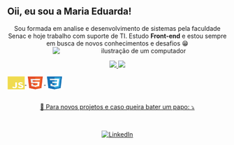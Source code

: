 ## Oii, eu sou a Maria Eduarda!

<p align="center"> 
 Sou formada em analise e desenvolvimento de sistemas pela faculdade Senac e hoje trabalho com suporte de TI. Estudo <strong>Front-end</strong> e estou sempre em busca de novos conhecimentos e desafios 😁 
  <img src="https://raw.githubusercontent.com/MicaelliMedeiros/micaellimedeiros/master/image/computer-illustration.png" alt="ilustração de um computador" min-width="400px" max-width="400px" width="400px" align="right">
</p><br>



<div align="center">
  <a href="https://github.com/eduardarosado">
  <img height="180em" src="https://github-readme-stats.vercel.app/api?username=eduardarosado&show_icons=true&theme=rose_pine&include_all_commits=true&count_private=true"/>
  <img height="200em" src="https://github-readme-stats.vercel.app/api/top-langs/?username=eduardarosado&layout=compact&langs_count=7&theme=rose_pine"/>
</div>
  

<div style="display: inline_block"><br>
  
  <img align="center" alt="duda-Js" height="30" width="40" src="https://raw.githubusercontent.com/devicons/devicon/master/icons/javascript/javascript-plain.svg">
  <img align="center" alt="duda-HTML" height="30" width="40" src="https://raw.githubusercontent.com/devicons/devicon/master/icons/html5/html5-original.svg">
  <img align="center" alt="duda-CSS" height="30" width="40" src="https://raw.githubusercontent.com/devicons/devicon/master/icons/css3/css3-original.svg"><br>
<p align="center"><br>
  💌 Para novos projetos e caso queira bater um papo: ⤵️
</p><br>

<p align="center">
  <a href="https://www.linkedin.com/in/maria-eduarda-r-319952173/"target="_blank" title="LinkedIn">
  <img src="https://img.shields.io/badge/-Linkedin-0e76a8?style=flat-square&logo=Linkedin&logoColor=white&link=LINK-DO-SEU-LINKEDIN" alt="LinkedIn"/></a>
  
